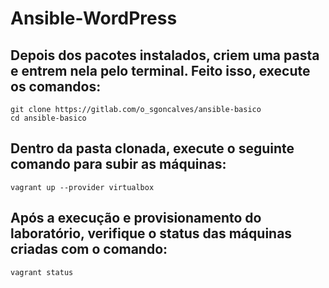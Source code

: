 # Ansible-WordPress

## Depois dos pacotes instalados, criem uma pasta e entrem nela pelo terminal. Feito isso, execute os comandos:
```shell=
git clone https://gitlab.com/o_sgoncalves/ansible-basico
cd ansible-basico
```

## Dentro da pasta clonada, execute o seguinte comando para subir as máquinas:
```shell=
vagrant up --provider virtualbox
```

## Após a execução e provisionamento do laboratório, verifique o status das máquinas criadas com o comando:
```shell=
vagrant status
```
